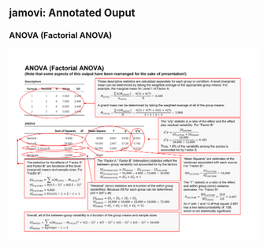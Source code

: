 ## jamovi: Annotated Ouput

### ANOVA (Factorial ANOVA)

<p align="center"><kbd><img src="factorial.png"></kbd></p>
